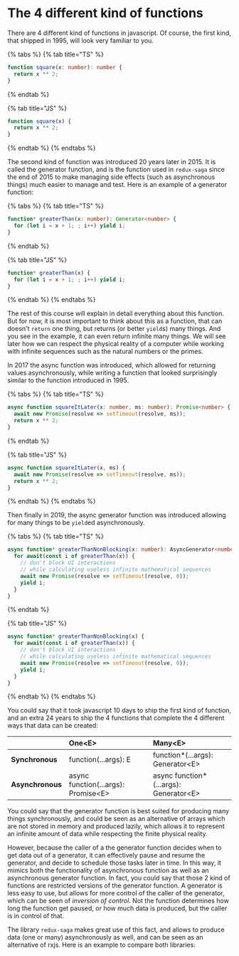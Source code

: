 # The 4 different kind of functions

There are 4 different kind of functions in javascript. Of course, the first kind, that shipped in 1995, will look very familiar to you.

{% tabs %}
{% tab title="TS" %}
```typescript
function square(x: number): number {
  return x ** 2;
}
```
{% endtab %}

{% tab title="JS" %}
```javascript
function square(x) {
  return x ** 2;
}
```
{% endtab %}
{% endtabs %}

The second kind of function was introduced 20 years later in 2015. It is called the generator function, and is the function used in `redux-saga` since the end of 2015 to make managing side effects \(such as asynchronous things\) much easier to manage and test. Here is an example of a generator function:

{% tabs %}
{% tab title="TS" %}
```typescript
function* greaterThan(x: number): Generator<number> {
  for (let i = x + 1; ; i++) yield i;
}
```
{% endtab %}

{% tab title="JS" %}
```javascript
function* greaterThan(x) {
  for (let i = x + 1; ; i++) yield i;
}
```
{% endtab %}
{% endtabs %}

The rest of this course will explain in detail everything about this function. But for now, it is most important to think about this as a function, that can doesn't `return` one thing, but returns \(or better `yield`s\) many things. And you see in the example, it can even return infinite many things. We will see later how we can respect the physical reality of a computer while working with infinite sequences such as the natural numbers or the primes.

In 2017 the async function was introduced, which allowed for returning values asynchronously, while writing a function that looked surprisingly similar to the function introduced in 1995.

{% tabs %}
{% tab title="TS" %}
```typescript
async function squareItLater(x: number, ms: number): Promise<number> {
  await new Promise(resolve => setTimeout(resolve, ms));
  return x ** 2;
}
```
{% endtab %}

{% tab title="JS" %}
```javascript
async function squareItLater(x, ms) {
  await new Promise(resolve => setTimeout(resolve, ms));
  return x ** 2;
}
```
{% endtab %}
{% endtabs %}

Then finally in 2019, the async generator function was introduced allowing for many things to be `yield`ed asynchronously.

{% tabs %}
{% tab title="TS" %}
```typescript
async function* greaterThanNonBlocking(x: number): AsyncGenerator<number> {
  for await(const i of greaterThan(x)) {
    // don't block UI interactions
    // while calculating useless infinite mathematical sequences
    await new Promise(resolve => setTimeout(resolve, 0));
    yield i;
  }
}
```
{% endtab %}

{% tab title="JS" %}
```javascript
async function* greaterThanNonBlocking(x) {
  for await(const i of greaterThan(x)) {
    // don't block UI interactions
    // while calculating useless infinite mathematical sequences
    await new Promise(resolve => setTimeout(resolve, 0));
    yield i;
  }
}
```
{% endtab %}
{% endtabs %}

You could say that it took javascript 10 days to ship the first kind of function, and an extra 24 years to ship the 4 functions that complete the 4 different ways that data can be created:

|  | One&lt;E&gt; | Many&lt;E&gt; |
| :--- | :--- | :--- |
| **Synchronous** | function\(...args\): E | function\*\(...args\): Generator&lt;E&gt; |
| **Asynchronous** | async function\(...args\): Promise&lt;E&gt; | async function\*\(...args\): Generator&lt;E&gt; |

You could say that the generator function is best suited for producing many things synchronously, and could be seen as an alternative of arrays which are not stored in memory and produced lazily, which allows it to represent an infinite amount of data while respecting the finite physical reality.

However, because the caller of a the generator function decides when to get data out of a generator, it can effectively pause and resume the generator, and decide to schedule those tasks later in time. In this way, it mimics both the functionality of asynchronous function as well as an asynchronous generator function. In fact, you could say that those 2 kind of functions are restricted versions of the generator function. A generator is less easy to use, but allows for more control of the caller of the generator, which can be seen of _inversion of control_. Not the function determines how long the function get paused, or how much data is produced, but the caller is in control of that. 

The library `redux-saga` makes great use of this fact, and allows to produce data \(one or many\) asynchronously as well, and can be seen as an alternative of rxjs. Here is an example to compare both libraries:



